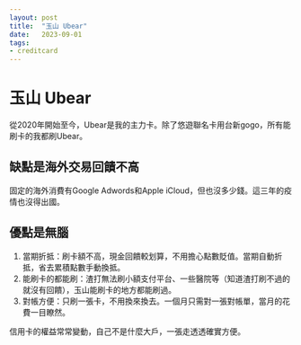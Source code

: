 ```yaml
---
layout: post
title:  "玉山 Ubear"
date:   2023-09-01
tags:
- creditcard
---
```

# 玉山 Ubear

從2020年開始至今，Ubear是我的主力卡。除了悠遊聯名卡用台新gogo，所有能刷卡的我都刷Ubear。

## 缺點是海外交易回饋不高

固定的海外消費有Google Adwords和Apple iCloud，但也沒多少錢。這三年的疫情也沒得出國。

## 優點是無腦

1. 當期折抵：刷卡額不高，現金回饋較划算，不用擔心點數貶值。當期自動折抵，省去累積點數手動換抵。
2. 能刷卡的都能刷：渣打無法刷小額支付平台、一些醫院等（知道渣打刷不過的就沒有回饋），玉山能刷卡的地方都能刷過。
3. 對帳方便：只刷一張卡，不用換來換去。一個月只需對一張對帳單，當月的花費一目瞭然。

信用卡的權益常常變動，自己不是什麼大戶，一張走透透確實方便。